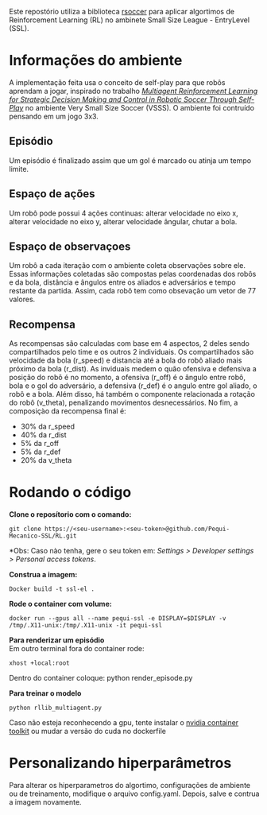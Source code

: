 Este repostório utiliza a biblioteca [rsoccer](https://github.com/robocin/rSoccer) para aplicar algortimos de Reinforcement Learning (RL) no ambinete Small Size League - EntryLevel (SSL). 

# Informações do ambiente
A implementação feita usa o conceito de self-play para que robôs aprendam a jogar, inspirado no trabalho [*Multiagent Reinforcement Learning for Strategic Decision Making and Control in Robotic Soccer Through Self-Play*](https://ieeexplore.ieee.org/document/9817118) no ambiente Very Small Size Soccer (VSSS).  O ambiente foi contruído pensando em um jogo 3x3.

## Episódio
Um episódio é finalizado assim que um gol é marcado ou atinja um tempo limite.

## Espaço de ações
Um robô pode possui 4 ações continuas: alterar velocidade no eixo x, alterar velocidade no eixo y, alterar velocidade ângular, chutar a bola.

## Espaço de observaçoes
Um robô a cada iteração com o ambiente coleta observações sobre ele. Essas informações coletadas são compostas pelas coordenadas dos robôs e da bola, distância e ângulos entre os aliados e adversários e tempo restante da partida. Assim, cada robô tem como obsevação um vetor de 77 valores.

## Recompensa
As recompensas são calculadas com base em 4 aspectos, 2 deles sendo compartilhados pelo time e os outros 2 individuais. Os compartilhados são velocidade da bola (r_speed) e distancia até a bola do robô aliado mais próximo da bola (r_dist). As inviduais medem o quão ofensiva e defensiva a posição do robô é no momento, a ofensiva (r_off) é o ângulo entre robô, bola e o gol do adversário, a defensiva (r_def) é o angulo entre gol aliado, o robô e a bola. Além disso, há também o componente relacionada a rotação do robô (v_theta), penalizando movimentos desnecessários. No fim, a composiçào da recompensa final é: 

- 30% da r_speed
- 40% da r_dist
- 5% da r_off
- 5% da r_def
- 20% da v_theta

# Rodando o código

**Clone o reposítorio com o comando:**

    git clone https://<seu-username>:<seu-token>@github.com/Pequi-Mecanico-SSL/RL.git

*Obs: Caso nào tenha, gere o seu token em: *Settings > Developer settings > Personal access tokens*.

**Construa a imagem:**

    Docker build -t ssl-el .

**Rode o container com volume:**

    docker run --gpus all --name pequi-ssl -e DISPLAY=$DISPLAY -v /tmp/.X11-unix:/tmp/.X11-unix -it pequi-ssl

**Para renderizar um episódio** \
Em outro terminal fora do container rode:

    xhost +local:root
    
Dentro do container coloque:
    python render_episode.py

**Para treinar o modelo**

    python rllib_multiagent.py

Caso não esteja reconhecendo a gpu, tente instalar o [nvidia container toolkit](https://docs.nvidia.com/datacenter/cloud-native/container-toolkit/latest/install-guide.html#installing-with-apt) ou mudar a versão do cuda no dockerfile
    
# Personalizando hiperparâmetros

Para alterar os hiperparametros do algortimo, configurações de ambiente ou de treinamento, modifique o arquivo config.yaml. Depois, salve e contrua a imagem novamente.

